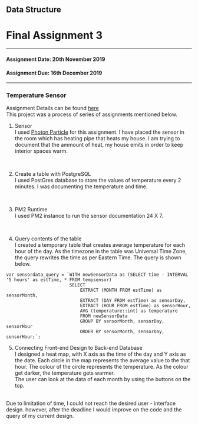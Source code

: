 ## Data Structure<br/>
# Final Assignment 3 <br/>
---------------------------------------------------
#### Assignment Date: 20th November 2019<br/>
#### Assignment Due: 16th December 2019 <br/>
--------------------------------------------------
### Temperature Sensor <br/>

Assignment Details can be found [here](https://github.com/visualizedata/data-structures/blob/master/final_assignment_3.md) <br/>
This project was a process of series of assignments mentioned below.<br/>

1. Sensor <br/>
I used [Photon Particle](https://docs.particle.io/quickstart/photon/) for this assignment. I have placed the sensor in the room which has heating pipe that heats my house. I am trying to document that the ammount of heat, my house emits in order to keep interior spaces warm. </br>
<br/>

2. Create a table with PostgreSQL<br/>
I used PostGres database to store the values of temperature every 2 minutes. I was documenting the temperature and time.<br/>
<br/>

3. PM2 Runtime<br/>
I used PM2 instance to run the sensor documentation 24 X 7.<br/>
<br/>

4. Query contents of the table<br/>
I created a temporary table that creates average temperature for each hour of the day. As the timezone in the table was Universal Time Zone, the query rewrites the time as per Eastern Time.
The query is shown below.
```
var sensordata_query = `WITH newSensorData as (SELECT time - INTERVAL '5 hours' as estTime, * FROM tempsensor)
                        SELECT
                            EXTRACT (MONTH FROM estTime) as sensorMonth,
                            EXTRACT (DAY FROM estTime) as sensorDay,
                            EXTRACT (HOUR FROM estTime) as sensorHour,
                            AVG (temperature::int) as temperature
                            FROM newSensorData
                            GROUP BY sensorMonth, sensorDay, sensorHour
                            ORDER BY sensorMonth, sensorDay, sensorHour;`;
```
5. Connecting Front-end Design to Back-end Database </br>
I designed a heat map, with X axis as the time of the day and Y axis as the date. Each circle in the map represents the average value to the that hour. The colour of the circle represents the temperature. As the colour get darker, the temperature gets warmer. <br/>
The user can look at the data of each month by using the buttons on the top. <br/>
<br/>
Due to limitation of time, I could not reach the desired user - interface design. however, after the deadline I would improve on the code and the query of my current design. <br/>

